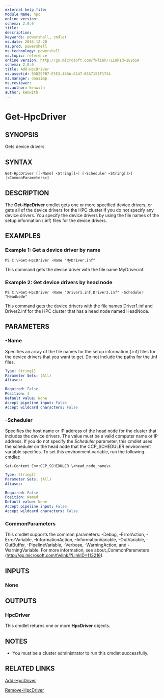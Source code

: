 ```yaml
---
external help file:
Module Name: hpc
online version:
schema: 2.0.0
title:
description:
keywords: powershell, cmdlet
ms.date: 2016-12-20
ms.prod: powershell
ms.technology: powershell
ms.topic: reference
online version: http://go.microsoft.com/fwlink/?LinkId=182659
schema: 2.0.0
title: Add-HpcDriver
ms.assetid: B0D29FB7-E5E3-466A-8247-05A7151F1734
ms.manager: dansimp
ms.reviewer:
ms.author: kenwith
author: kenwith
---
```


# Get-HpcDriver

## SYNOPSIS
Gets device drivers.

## SYNTAX

```
Get-HpcDriver [[-Name] <String[]>] [-Scheduler <String[]>][<CommonParameters>]
```

## DESCRIPTION
The **Get-HpcDriver** cmdlet gets one or more specified device drivers, or gets all of the device drivers for the HPC cluster if you do not specify any device drivers.
You specify the device drivers by using the file names of the setup information (.inf) files for the device drivers.

## EXAMPLES

### Example 1: Get a device driver by name
```
PS C:\>Get-HpcDriver -Name "MyDriver.inf"
```

This command gets the device driver with the file name MyDriver.inf.

### Example 2: Get device drivers by head node
```
PS C:\>Get-HpcDriver -Name "Driver1.inf,Driver2.inf" -Scheduler "HeadNode"
```

This command gets the device drivers with the file names Driver1.inf and Driver2.inf for the HPC cluster that has a head node named HeadNode.

## PARAMETERS

### -Name
Specifies an array of the file names for the setup information (.inf) files for the device drivers that you want to get.
Do not include the paths for the .inf files.

```yaml
Type: String[]
Parameter Sets: (All)
Aliases:

Required: False
Position: 1
Default value: None
Accept pipeline input: False
Accept wildcard characters: False
```

### -Scheduler
Specifies the host name or IP address of the head node for the cluster that includes the device drivers.
The value must be a valid computer name or IP address.
If you do not specify the *Scheduler* parameter, this cmdlet uses the scheduler on the head node that the CCP_SCHEDULER environment variable specifies.
To set this environment variable, run the following cmdlet:

`Set-Content Env:CCP_SCHEDULER \<head_node_name\>`

```yaml
Type: String[]
Parameter Sets: (All)
Aliases:

Required: False
Position: Named
Default value: None
Accept pipeline input: False
Accept wildcard characters: False
```

### CommonParameters
This cmdlet supports the common parameters: -Debug, -ErrorAction, -ErrorVariable, -InformationAction, -InformationVariable, -OutVariable, -OutBuffer, -PipelineVariable, -Verbose, -WarningAction, and -WarningVariable. For more information, see about_CommonParameters (http://go.microsoft.com/fwlink/?LinkID=113216).

## INPUTS

### None

## OUTPUTS

### HpcDriver
This cmdlet returns one or more **HpcDriver** objects.

## NOTES
* You must be a cluster administrator to run this cmdlet successfully.

## RELATED LINKS

[Add-HpcDriver](./Add-HpcDriver.md)

[Remove-HpcDriver](./Remove-HpcDriver.md)
